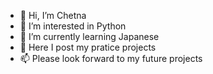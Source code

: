 - 👋 Hi, I’m Chetna 
- 👀 I’m interested in Python
- 🌱 I’m currently learning Japanese
- 💞️ Here I post my pratice projects 
- 📫 Please look forward to my future projects

<!---
Chetsxx/Chetsxx is a ✨ special ✨ repository because its `README.md` (this file) appears on your GitHub profile.
You can click the Preview link to take a look at your changes.
--->

